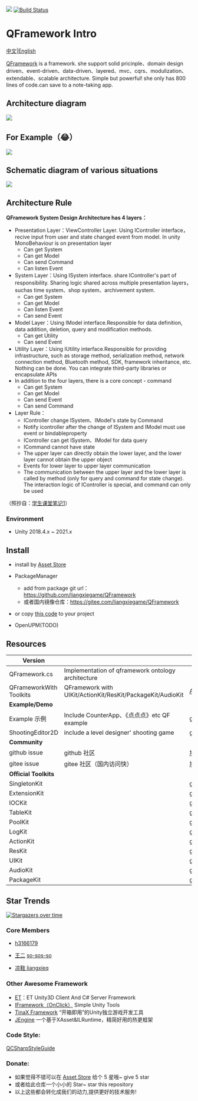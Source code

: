 [![](https://img.shields.io/badge/license-MIT-blue.svg)](https://github.com/liangxiegame/QFramework/blob/master/LICENSE)
[![Build Status](https://travis-ci.org/liangxiegame/QFramework.svg?branch=master)](https://travis-ci.org/liangxiegame/QFramework)


# QFramework Intro

[中文](README)|[English](README_EN.md)

[QFramework](https://github.com/liangxiegame/QFramework)  is a framework. she support solid pricinple、domain design driven、event-driven、data-driven、layered、mvc、cqrs、modulization、extendable、scalable architecture. Simple but powerful! she only has 800 lines of code.can save to a note-taking app. 

## Architecture diagram

![](http://processon.com/chart_image/5c270aa6e4b007ba5d5029dc.png)

## For Example（😂）

![](https://file.liangxiegame.com/5fcdf6d1-0605-4ae6-b4bf-12e661eb2f1e.png)

## Schematic diagram of various situations

![](http://processon.com/chart_image/5cbb1edce4b0bab90960a4f6.png)

## Architecture Rule

**QFramework System Design Architecture has 4 layers：**

* Presentation Layer：ViewController Layer. Using IController interface，recive input from user and state changed event from model. In unity MonoBehaviour is on presentation layer
    * Can get System
    * Can get Model
    * Can send Command
    * Can listen Event
* System Layer：Using ISystem interface. share IController's part of responsibility. Sharing logic shared across multiple presentation layers，suchas time system、shop system、archivement system.
    * Can get System
    * Can get Model
    * Can listen Event
    * Can send Event
* Model Layer：Using IModel interface.Responsible for data definition, data addition, deletion, query and modification methods.
    * Can get Utility
    * Can send Event
* Utility Layer：Using IUtility interface.Responsible for providing infrastructure, such as storage method, serialization method, network connection method, Bluetooth method, SDK, framework inheritance, etc. Nothing can be done. You can integrate third-party libraries or encapsulate APIs
* In addition to the four layers, there is a core concept - command
    * Can get System
    * Can get Model
    * Can send Event
    * Can send Command
* Layer Rule：
    * IController change ISystem、IModel's state by Command
    * Notify icontroller after the change of ISystem and IModel must use event or bindableproperty
    * IController can get ISystem、IModel for data query
    * ICommand cannot have state
    * The upper layer can directly obtain the lower layer, and the lower layer cannot obtain the upper object
    * Events for lower layer to upper layer communication
    * The communication between the upper layer and the lower layer is called by method (only for query and command for state change). The interaction logic of IController is special, and command can only be used

（照抄自：[学生课堂笔记1](https://github.com/Haogehaojiu/FrameworkDesign)）

### Environment

* Unity 2018.4.x ~ 2021.x

## Install

* install by [Asset Store](http://u3d.as/SJ9) 
* PackageManager
    * add from package git url：https://github.com/liangxiegame/QFramework 
    * 或者国内镜像仓库：https://gitee.com/liangxiegame/QFramework

* or copy [this code](QFramework.cs) to your project
* OpenUPM(TODO)

## Resources

| **Version**             |                                                             |                                                              |
| ----------------------- | ----------------------------------------------------------- | ------------------------------------------------------------ |
| QFramework.cs           | Implementation of qframework ontology architecture          |                                                              |
| QFrameworkWith Toolkits | QFramework  with UIKit/ActionKit/ResKit/PackageKit/AudioKit | [AssetStore](http://u3d.as/SJ9)                              |
| **Example/Demo**        |                                                             |                                                              |
| Example 示例            | Include  CounterApp、《点点点》etc QF example               | [github](https://github.com/liangxiegame/QFramework.Example)\|[gitee](https://gitee.com/liangxiegame/QFramework.Example) |
| ShootingEditor2D        | include a level designer' shooting game                     | [github](https://github.com/liangxiegame/ShootingEditor2D)\|[gitee](https://gitee.com/liangxiegame/ShootingEditor2D) |
| **Community**           |                                                             |                                                              |
| github issue            | github 社区                                                 | [地址](https://github.com/liangxiegame/QFramework/issues/new) |
| gitee issue             | gitee 社区（国内访问快）                                    | [地址](https://gitee.com/liangxiegame/QFramework/issues)     |                                                           |
| **Official Toolkits**   |                                                             |                                                              |
| SingletonKit            |                                                             | [github](https://github.com/liangxiegame/SingletonKit)\|[gitee](https://gitee.com/liangxiegame/SingletonKit) |
| ExtensionKit            |                                                             | [github](https://github.com/liangxiegame/ExtensionKit)\|[gitee](https://gitee.com/liangxiegame/ExtensionKit) |
| IOCKit                  |                                                             | [github](https://github.com/liangxiegame/IOCKit)\|[gitee](https://gitee.com/liangxiegame/IOCKit) |
| TableKit                |                                                             | [github](https://github.com/liangxiegame/TableKit)\|[gitee](https://gitee.com/liangxiegame/TableKit) |
| PoolKit                 |                                                             | [github](https://github.com/liangxiegame/PoolKit)\|[gitee](https://gitee.com/liangxiegame/PoolKit) |
| LogKit                  |                                                             | [github](https://github.com/liangxiegame/LogKit)\|[gitee](https://gitee.com/liangxiegame/LogKit) |
| ActionKit               |                                                             | [github](https://github.com/liangxiegame/ActionKit)\|[gitee](https://gitee.com/liangxiegame/ActionKit) |
| ResKit                  |                                                             | [github](https://github.com/liangxiegame/ResKit)\|[gitee](https://gitee.com/liangxiegame/ResKit) |
| UIKit                   |                                                             | [github](https://github.com/liangxiegame/UIKit)\|[gitee](https://gitee.com/liangxiegame/UIKit) |
| AudioKit                |                                                             | [github](https://github.com/liangxiegame/AudioKit)\|[gitee](https://gitee.com/liangxiegame/AudioKit) |
| PackageKit              |                                                             | [github](https://github.com/liangxiegame/PackageKit)\|[gitee](https://gitee.com/liangxiegame/PackageKit) |



## Star Trends

[![Stargazers over time](https://starchart.cc/liangxiegame/QFramework.svg)](https://starchart.cc/liangxiegame/QFramework)

### Core Members

* [h3166179](https://github.com/h3166179)
* [王二](https://github.com/so-sos-so) [so-sos-so](https://github.com/so-sos-so)

* [凉鞋 liangxieq](https://github.com/liangxieq)




### Other Awesome Framework

- [ET](https://github.com/egametang/ET)：ET Unity3D Client And C# Server Framework
- [IFramework（OnClick）](https://github.com/OnClick9927/IFramework) Simple Unity Tools
- [TinaX Framework](https://tinax.corala.space/) “开箱即用”的Unity独立游戏开发工具
- [JEngine](https://github.com/JasonXuDeveloper/JEngine)  一个基于XAsset&ILRuntime，精简好用的热更框架

### Code Style:

[QCSharpStyleGuide](https://github.com/liangxiegame/QCSharpStyleGuide)


### Donate:

* 如果觉得不错可以在 [Asset Store](http://u3d.as/SJ9) 给个 5 星哦~ give 5 star
* 或者给此仓库一个小小的  Star~ star this repository
* 以上这些都会转化成我们的动力,提供更好的技术服务! 